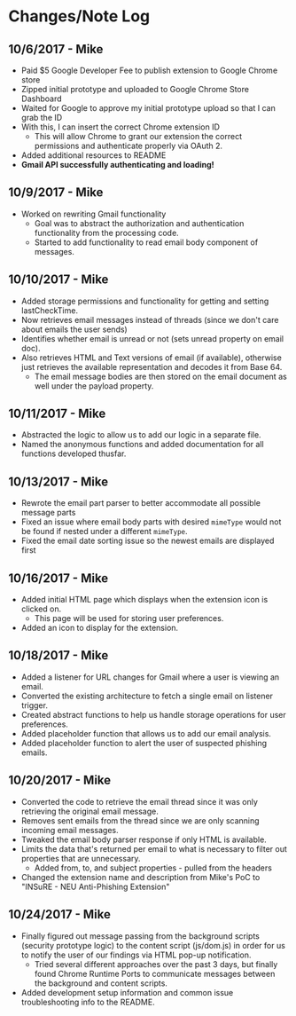 # Changes/Note Log

## 10/6/2017 - Mike
* Paid $5 Google Developer Fee to publish extension to Google Chrome store
* Zipped initial prototype and uploaded to Google Chrome Store Dashboard
* Waited for Google to approve my initial prototype upload so that I can grab the ID
* With this, I can insert the correct Chrome extension ID
	* This will allow Chrome to grant our extension the correct permissions and authenticate properly via OAuth 2.
* Added additional resources to README
* **Gmail API successfully authenticating and loading!** 

## 10/9/2017 - Mike
* Worked on rewriting Gmail functionality
	* Goal was to abstract the authorization and authentication functionality from the processing code.
	* Started to add functionality to read email body component of messages.

## 10/10/2017 - Mike
* Added storage permissions and functionality for getting and setting lastCheckTime.
* Now retrieves email messages instead of threads (since we don't care about emails the user sends)
* Identifies whether email is unread or not (sets unread property on email doc).
* Also retrieves HTML and Text versions of email (if available), otherwise just retrieves the available representation and decodes it from Base 64.
	* The email message bodies are then stored on the email document as well under the payload property.
	
## 10/11/2017 - Mike
* Abstracted the logic to allow us to add our logic in a separate file.
* Named the anonymous functions and added documentation for all functions developed thusfar.

## 10/13/2017 - Mike
* Rewrote the email part parser to better accommodate all possible message parts
* Fixed an issue where email body parts with desired `mimeType` would not be found if nested under a different `mimeType`.
* Fixed the email date sorting issue so the newest emails are displayed first

## 10/16/2017 - Mike
* Added initial HTML page which displays when the extension icon is clicked on.
	* This page will be used for storing user preferences.
* Added an icon to display for the extension. 

## 10/18/2017 - Mike
* Added a listener for URL changes for Gmail where a user is viewing an email.
* Converted the existing architecture to fetch a single email on listener trigger.
* Created abstract functions to help us handle storage operations for user preferences.
* Added placeholder function that allows us to add our email analysis.
* Added placeholder function to alert the user of suspected phishing emails.

## 10/20/2017 - Mike
* Converted the code to retrieve the email thread since it was only retrieving the original email message.
* Removes sent emails from the thread since we are only scanning incoming email messages.
* Tweaked the email body parser response if only HTML is available.
* Limits the data that's returned per email to what is necessary to filter out properties that are unnecessary.
	* Added from, to, and subject properties - pulled from the headers
* Changed the extension name and description from Mike's PoC to "INSuRE - NEU Anti-Phishing Extension"

## 10/24/2017 - Mike
* Finally figured out message passing from the background scripts (security prototype logic) to the content script (js/dom.js) in order for us to notify the user of our findings via HTML pop-up notification.
	* Tried several different approaches over the past 3 days, but finally found Chrome Runtime Ports to communicate messages between the background and content scripts.
* Added development setup information and common issue troubleshooting info to the README. 